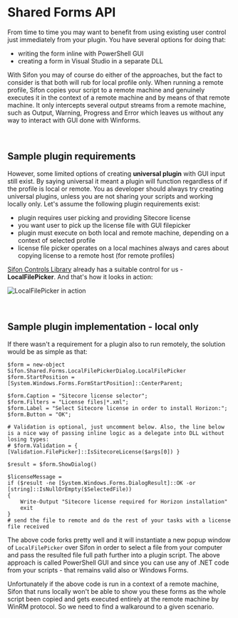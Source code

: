 # Shared Forms API

From time to time you may want to benefit from using existing user control just immediately from your plugin. You have several options for doing that:

- writing the form inline with PowerShell GUI
- creating a form in Visual Studio in a separate DLL

With Sifon you may of course do either of the approaches, but the fact to consider is that both will rub for local profile only. When running a remote profile, Sifon copies your script to a remote machine and  genuinely executes it in the context of a remote machine and by means of that remote machine. It only intercepts several output streams from a remote machine, such as Output, Warning, Progress and Error which leaves us without any way to interact with GUI done with Winforms.


<br/>

## Sample plugin requirements

However, some limited options of creating **universal plugin** with GUI input still exist. By saying universal it meant a plugin will function regardless of if the profile is local or remote. You as developer should always try creating universal plugins, unless you are not sharing your scripts and working locally only. Let's assume the following plugin requirements exist:

- plugin requires user picking and providing Sitecore license 
- you want user to pick up the license file with GUI filepicker
- plugin must execute on both local and remote machine, depending on a context of selected profile
- license file picker operates on a local machines always and cares about copying license to a remote host (for remote profiles)

[Sifon Controls Library](/docs/Library.md "Sifon Controls Library") already has a suitable control for us - **LocalFilePicker**. And that's how it looks in action:

![LocalFilePicker in action](https://raw.githubusercontent.com/wiki/MartinMiles/Sifon/img/API/LicenseSelector.png "LocalFilePicker in action") 


<br/>

## Sample plugin implementation - local only

If there wasn't a requirement for a plugin also to run remotely, the solution would be as simple as that:

```
$form = new-object Sifon.Shared.Forms.LocalFilePickerDialog.LocalFilePicker
$form.StartPosition = [System.Windows.Forms.FormStartPosition]::CenterParent;

$form.Caption = "Sitecore license selector";
$form.Filters = "License files|*.xml";
$form.Label = "Select Sitecore license in order to install Horizon:";
$form.Button = "OK";

# Validation is optional, just uncomment below. Also, the line below is a nice way of passing inline logic as a delegate into DLL without losing types:
# $form.Validation = { [Validation.FilePicker]::IsSitecoreLicense($args[0]) }

$result = $form.ShowDialog()

$licenseMessage = 
if ($result -ne [System.Windows.Forms.DialogResult]::OK -or [string]::IsNullOrEmpty($SelectedFile))
{
    Write-Output "Sitecore license required for Horizon installation"
    exit
}
# send the file to remote and do the rest of your tasks with a license file received
```
The above code forks pretty well and it will instantiate a new popup window of `LocalFilePicker` over Sifon in order to select a file from your computer and pass the resulted file full path further into a plugin script. The above approach is called PowerShell GUI and since you can use any of .NET code from your scripts - that remains valid also or Windows Forms.

Unfortunately if the above code is run in a context of a remote machine, Sifon that runs locally won't be able to show you these forms as the whole script been copied and gets executed entirely at the remote machine by WinRM protocol. So we need to find a walkaround to a given scenario.


<br/>

